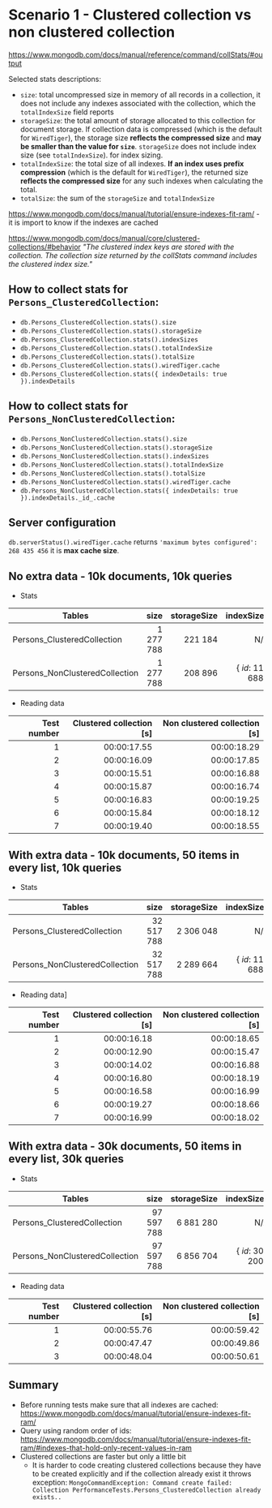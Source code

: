 # Scenario 1 - Clustered collection vs non clustered collection

https://www.mongodb.com/docs/manual/reference/command/collStats/#output

Selected stats descriptions:

* `size`: total uncompressed size in memory of all records in a collection, it does not include any indexes associated with the collection, which the 
`totalIndexSize` field reports
* `storageSize`: the total amount of storage allocated to this collection for document storage. If collection data is compressed (which is the default for `WiredTiger`), the storage size **reflects the compressed size** and **may be smaller than the value for `size`**. `storageSize`
 does not include index size (see `totalIndexSize`).
 for index sizing.
* `totalIndexSize`: the total size of all indexes. **If an index uses prefix compression** (which is the default for `WiredTiger`), the returned size **reflects the compressed size** for any such indexes when calculating the total.
* `totalSize`: the sum of the `storageSize` and `totalIndexSize`


https://www.mongodb.com/docs/manual/tutorial/ensure-indexes-fit-ram/ - it is import to know if the indexes are cached

https://www.mongodb.com/docs/manual/core/clustered-collections/#behavior
*"The clustered index keys are stored with the collection. The collection size returned by the collStats command includes the clustered index size."*

## How to collect stats for `Persons_ClusteredCollection`:

* `db.Persons_ClusteredCollection.stats().size`
* `db.Persons_ClusteredCollection.stats().storageSize`
* `db.Persons_ClusteredCollection.stats().indexSizes`
* `db.Persons_ClusteredCollection.stats().totalIndexSize`
* `db.Persons_ClusteredCollection.stats().totalSize`
* `db.Persons_ClusteredCollection.stats().wiredTiger.cache`
* `db.Persons_ClusteredCollection.stats({ indexDetails: true }).indexDetails`

## How to collect stats for `Persons_NonClusteredCollection`:

* `db.Persons_NonClusteredCollection.stats().size`
* `db.Persons_NonClusteredCollection.stats().storageSize`
* `db.Persons_NonClusteredCollection.stats().indexSizes`
* `db.Persons_NonClusteredCollection.stats().totalIndexSize`
* `db.Persons_NonClusteredCollection.stats().totalSize`
* `db.Persons_NonClusteredCollection.stats().wiredTiger.cache`
* `db.Persons_NonClusteredCollection.stats({ indexDetails: true }).indexDetails._id_.cache`

## Server configuration

`db.serverStatus().wiredTiger.cache` returns `'maximum bytes configured': 268 435 456` it is **max cache size**.

## No extra data - 10k documents, 10k queries

* Stats

| Tables                          |      size      |  storageSize | indexSizes        |totalIndexSize | totalSize | wiredTiger.cache                           | indexDetails._id_.cache                     |
|---------------------------------|---------------:|-------------:|------------------:|--------------:|-----------|-------------------------------------------:|--------------------------------------------:|
| Persons_ClusteredCollection     |  1 277 788     | 221 184      |           N/A     |             0 | 221 184   |'bytes currently in the cache': 2 503 302   |  N/A                                        |       
| Persons_NonClusteredCollection  |  1 277 788     | 208 896      | { _id_: 114 688 } |  114 688      | 323 584   |'bytes currently in the cache': 2 384 911   | 'bytes currently in the cache': 1 131 452   |


* Reading data

|Test number|Clustered collection [s]|Non clustered collection [s]|
|----------:|-----------------------:|---------------------------:|
|1          |00:00:17.55             |00:00:18.29                 |
|2          |00:00:16.09             |00:00:17.85                 |
|3          |00:00:15.51             |00:00:16.88                 |
|4          |00:00:15.87             |00:00:16.74                 |
|5          |00:00:16.83             |00:00:19.25                 |
|6          |00:00:15.84             |00:00:18.12                 |
|7          |00:00:19.40             |00:00:18.55                 |


## With extra data - 10k documents, 50 items in every list, 10k queries

* Stats

| Tables                          |      size      |  storageSize | indexSizes        |totalIndexSize | totalSize   | wiredTiger.cache                            | indexDetails._id_.cache                     |
|---------------------------------|---------------:|-------------:|------------------:|--------------:|-------------|--------------------------------------------:|--------------------------------------------:|
| Persons_ClusteredCollection     | 32 517 788     | 2 306 048    |           N/A     |             0 | 2 306 048   |'bytes currently in the cache': 35 454 915   |  N/A                                        |       
| Persons_NonClusteredCollection  | 32 517 788     | 2 289 664    | { _id_: 114 688 } |  114 688      | 2 404 352   |'bytes currently in the cache': 35 430 435   | 'bytes currently in the cache': 270 598     |


* Reading data]

|Test number|Clustered collection [s]|Non clustered collection [s]|
|----------:|-----------------------:|---------------------------:|
|1          |00:00:16.18             |00:00:18.65                 |
|2          |00:00:12.90             |00:00:15.47                 |
|3          |00:00:14.02             |00:00:16.88                 |
|4          |00:00:16.80             |00:00:18.19                 |
|5          |00:00:16.58             |00:00:16.99                 |
|6          |00:00:19.27             |00:00:18.66                 |
|7          |00:00:16.99             |00:00:18.02                 |


## With extra data - 30k documents, 50 items in every list, 30k queries

* Stats

| Tables                          |      size      |  storageSize | indexSizes        |totalIndexSize | totalSize   | wiredTiger.cache                            | indexDetails._id_.cache                     |
|---------------------------------|---------------:|-------------:|------------------:|--------------:|-------------|--------------------------------------------:|--------------------------------------------:|
| Persons_ClusteredCollection     | 97 597 788     | 6 881 280    |           N/A     |             0 | 6 881 280   |'bytes currently in the cache': 106 410 861  |  N/A                                        |       
| Persons_NonClusteredCollection  | 97 597 788     | 6 856 704    | { _id_: 307 200 } |  307 200      | 71 63 904   |'bytes currently in the cache': 106 067 989  | 'bytes currently in the cache': 826 251     |


* Reading data

|Test number|Clustered collection [s]|Non clustered collection [s]|
|----------:|-----------------------:|---------------------------:|
|1          |00:00:55.76             |00:00:59.42                 |
|2          |00:00:47.47             |00:00:49.86                 |
|3          |00:00:48.04             |00:00:50.61                 |

## Summary

* Before running tests make sure that all indexes are cached: https://www.mongodb.com/docs/manual/tutorial/ensure-indexes-fit-ram/
* Query using random order of ids: https://www.mongodb.com/docs/manual/tutorial/ensure-indexes-fit-ram/#indexes-that-hold-only-recent-values-in-ram
* Clustered collections are faster but only a little bit
  * It is harder to code creating clustered collections because they have to be created explicitly and if the collection already exist it throws exception: `MongoCommandException: Command create failed: Collection PerformanceTests.Persons_ClusteredCollection already exists..`